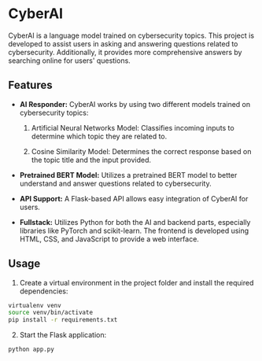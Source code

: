 # CyberAI

CyberAI is a language model trained on cybersecurity topics. This project is developed to assist users in asking and answering questions related to cybersecurity. Additionally, it provides more comprehensive answers by searching online for users' questions.

## Features

- **AI Responder:** CyberAI works by using two different models trained on cybersecurity topics:
  
  1. Artificial Neural Networks Model: Classifies incoming inputs to determine which topic they are related to.
  
  2. Cosine Similarity Model: Determines the correct response based on the topic title and the input provided.

- **Pretrained BERT Model:** Utilizes a pretrained BERT model to better understand and answer questions related to cybersecurity.

- **API Support:** A Flask-based API allows easy integration of CyberAI for users.

- **Fullstack:** Utilizes Python for both the AI and backend parts, especially libraries like PyTorch and scikit-learn. The frontend is developed using HTML, CSS, and JavaScript to provide a web interface.

## Usage

1. Create a virtual environment in the project folder and install the required dependencies:

```bash
virtualenv venv
source venv/bin/activate
pip install -r requirements.txt
```
2. Start the Flask application:

```bash
python app.py
```
